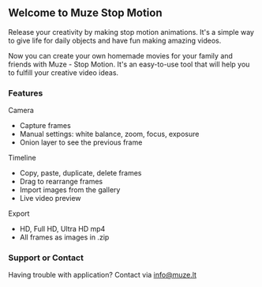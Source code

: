 ## Welcome to Muze Stop Motion


Release your creativity by making stop motion animations. It's a simple way to give life for daily objects and have fun making amazing videos.

Now you can create your own homemade movies for your family and friends with Muze - Stop Motion. It's an easy-to-use tool that will help you to fulfill your creative video ideas.

### Features

Camera
- Capture frames
- Manual settings: white balance, zoom, focus, exposure
- Onion layer to see the previous frame

Timeline
- Copy, paste, duplicate, delete frames
- Drag to rearrange frames
- Import images from the gallery
- Live video preview


Export
- HD, Full HD, Ultra HD mp4
- All frames as images in .zip 


### Support or Contact

Having trouble with application? Contact via info@muze.lt 
